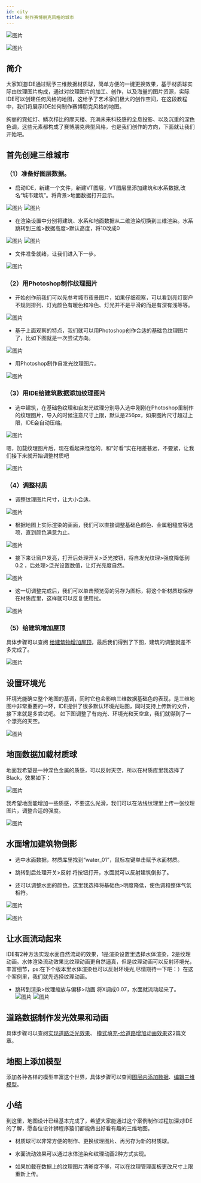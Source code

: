 ```yaml
---
id: city
title: 制作赛博朋克风格的城市
---
```

![图片](./assets/city/city-3.png)

![图片](./assets/city/city-1.png)



## 简介

大家知道IDE通过赋予三维数据材质球，简单方便的一键更换效果，基于材质球实际由纹理图片构成，通过对纹理图片的加工、创作，以及海量的图片资源，实际IDE可以创建任何风格的地图，这给予了艺术家们极大的创作空间，在这段教程中，我们将展示IDE如何制作赛博朋克风格的地图。

绚丽的霓虹灯、鳞次栉比的摩天楼、充满未来科技感的全息投影、以及沉重的深色色调，这些元素都构成了赛博朋克典型风格，也是我们创作的方向，下面就让我们开始吧。

## 首先创建三维城市

### （1）准备好图层数据。

* 启动IDE，新建一个文件，新建VT图层，VT图层里添加建筑和水系数据,改名“城市建筑”。将背景>地面数据打开显示。

![图片](../design-tutorial/assets/reflection/reflection-1.png)
![图片](../design-more/assets/city/city-2.png)

* 在渲染设置中分别将建筑、水系和地面数据从二维渲染切换到三维渲染。水系跳转到三维>数据高度>默认高度，将10改成0

![图片](../design-tutorial/assets/reflection/reflection-2.png)
![图片](../design-more/assets/city/city-22.png)


* 文件准备就绪，让我们进入下一步。

![图片](../design-more/assets/city/city-4.png)

### （2）用Photoshop制作纹理图片

* 开始创作前我们可以先参考城市夜景图片，如果仔细观察，可以看到亮灯窗户不规则排列、灯光颜色有暖色和冷色、灯光并不是平滑的而是有深有浅等等。

![图片](../design-more/assets/city/city-6.png)

* 基于上面观察的特点，我们就可以用Photoshop创作合适的基础色纹理图片了，比如下图就是一次尝试方向。

![图片](../design-more/assets/city/city-5.png)

* 用Photoshop制作自发光纹理图片。

![图片](../design-more/assets/city/city-7.png)

### （3）用IDE给建筑数据添加纹理图片

* 选中建筑，在基础色纹理和自发光纹理分别导入选中刚刚在Photoshop里制作的纹理图片，导入的时候注意尺寸上限，默认是256px，如果图片尺寸超过上限，IDE会自动压缩。

![图片](../design-more/assets/city/city-21.png)


嗯，加载纹理图片后，现在看起来怪怪的，和“好看”实在相差甚远，不要紧，让我们接下来就开始调整材质吧

![图片](../design-more/assets/city/city-8.png)

### （4）调整材质

* 调整纹理图片尺寸，让大小合适。

![图片](../design-more/assets/city/city-9.png)

* 根据地图上实际渲染的画面，我们可以直接调整基础色颜色、金属粗糙度等选项，直到颜色满意为止。

![图片](../design-more/assets/city/city-10.png)

* 接下来让窗户发亮，打开后处理开关>泛光按钮，将自发光纹理>强度降低到0.2 ，后处理>泛光设置数值，让灯光亮度自然。

![图片](../design-more/assets/city/city-11.png)

* 这一切调整完成后，我们可以单击预览旁的另存为图标，将这个新材质球保存在材质库里，这样就可以反复使用拉。

![图片](../design-more/assets/city/city-20.png)

### （5）给建筑增加屋顶

具体步骤可以查阅 [给建筑物增加屋顶](../design-tutorial/roof)，最后我们得到了下图，建筑的调整就差不多完成了。

![图片](../design-more/assets/city/city-12.png)


## 设置环境光

环境光能确立整个地图的基调，同时它也会影响三维数据基础色的表现，是三维地图中非常重要的一环，IDE提供了很多默认环境光贴图，同时支持上传新的文件，接下来就是多尝试吧。
如下图调整了有向光、环境光和天空盒，我们就得到了一个漂亮的天空。

![图片](../design-more/assets/city/city-13.png)


## 地面数据加载材质球

地面我希望是一种深色金属的质感，可以反射天空，所以在材质库里我选择了Black，效果如下：

![图片](../design-more/assets/city/city-14.png)

我希望地面能增加一些质感，不要这么光滑，我们可以在法线纹理里上传一张纹理图片，调整合适的强度。

![图片](../design-more/assets/city/city-15.png)

## 水面增加建筑物倒影

* 选中水面数据，材质库里找到“water_01”，鼠标左键单击赋予水面材质。

* 跳转到后处理开关>反射 将按钮打开，水面就可以反射建筑倒影了。

* 还可以调整水面的颜色，这里我选择将基础色>明度降低，使色调和整体气氛相符。

![图片](../design-more/assets/city/city-16.png)

![图片](../design-more/assets/city/city-17.png)

## 让水面流动起来

IDE有2种方法实现水面自然流动的效果，1是渲染设置里选择水体渲染，2是纹理动画。水体渲染流动效果比纹理动画更自然逼真，但是纹理动画可以反射环境光，丰富细节，ps:在下个版本里水体渲染也可以反射环境光,尽情期待一下吧：）在这个案例里，我们就先选择纹理动画。

* 跳转到渲染>纹理缩放与偏移>动画   将X调成0.07，水面就流动起来了。
![图片](../design-more/assets/city/city-18.png)
![图片](../design-more/assets/city/city-20.gif)

## 道路数据制作发光效果和动画

具体步骤可以查阅[实现道路泛光效果](../design-tutorial/road)、 [模式填充-给道路增加动画效果](../design-tutorial/fill-animation)这2篇文章。


## 地图上添加模型

添加各种各样的模型丰富这个世界，具体步骤可以查阅[图层内添加数据](../basic/vt)、[编辑三维模型](../basic/gltf)。

## 小结

到这里，地图设计已经基本完成了，希望大家能通过这个案例制作过程加深对IDE的了解，愿各位设计狮程序猿们都能做出好看有趣的三维地图。

* 材质球可以非常方便的制作、更换纹理图片、再另存为新的材质球。

* 水面流动效果可以通过水体渲染和纹理动画2种方式实现。

* 如果加载在数据上的纹理图片清晰度不够，可以在纹理管理面板更改尺寸上限重新上传。
